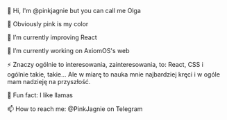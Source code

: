 👋 Hi, I'm @pinkjagnie but you can call me Olga

🦄 Obviously pink is my color

🌱 I’m currently improving React

🔭 I’m currently working on AxiomOS's web


⚡ Znaczy ogólnie to interesowania, zainteresowania, to: React, CSS i ogólnie takie, takie... Ale w miarę to nauka mnie najbardziej kręci i w ogóle mam nadzieję na przyszłość. 


🦙 Fun fact: I like llamas


📫 How to reach me: @PinkJagnie on Telegram
